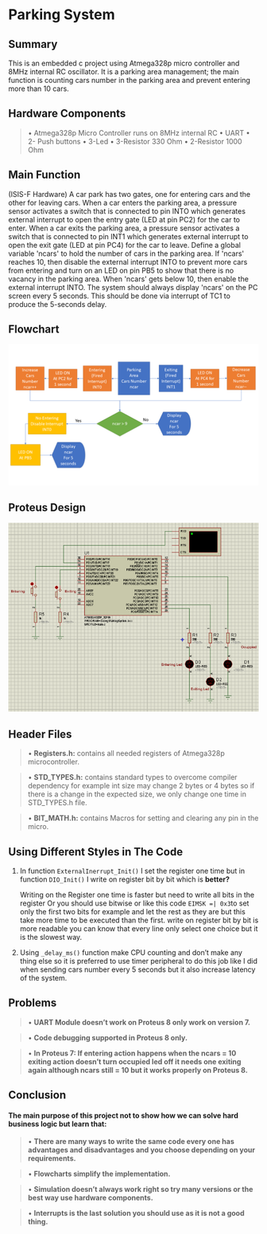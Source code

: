 # Parking System
## Summary 
This is an embedded c project using Atmega328p micro controller and 8MHz internal RC oscillator. It is a parking area management; the main function is counting cars number in the parking area and prevent entering more than 10 cars.

## Hardware Components
>•	Atmega328p Micro Controller runs on 8MHz internal RC
•	UART
•	2- Push buttons
•	3-Led 
•	3-Resistor 330 Ohm
•	2-Resistor 1000 Ohm

## Main Function
(ISIS-F Hardware) A car park has two gates, one for entering cars and the other for leaving cars. When a car enters the parking area, a pressure sensor activates a switch that is connected to pin INTO which generates external interrupt to open the entry gate (LED at pin PC2) for the car to enter. When a car exits the parking area, a pressure sensor activates a switch that is connected to pin INT1 which generates external interrupt to open the exit gate (LED at pin PC4) for the car to leave. 
Define a global variable 'ncars' to hold the number of cars in the parking area. If 'ncars' reaches 10, then disable the external interrupt INTO to prevent more cars from entering and turn on an LED on pin PB5 to show that there is no vacancy in the parking area. When 'ncars' gets 
below 10, then enable the external interrupt INTO. 
The system should always display 'ncars' on the PC screen every 5 seconds. This should be done via interrupt of TC1 to produce the 5-seconds delay.	

## Flowchart
![alt text](https://github.com/MohamedOsamaAhmed/Parking_System/blob/main/Parking%20System.png?raw=true)

## Proteus Design
![alt text](https://github.com/MohamedOsamaAhmed/Parking_System/blob/main/ProteusDesign.PNG?raw=true)
## Header Files

>•	**Registers.h:** contains all needed registers of Atmega328p microcontroller.

>•	**STD_TYPES.h:** contains standard types to overcome compiler dependency for example int size may     change 2 bytes or 4 bytes so if there is a change in the expected size,                       we only change one time in STD_TYPES.h file.

>•	**BIT_MATH.h:** contains Macros for setting and clearing any pin in the micro.

## Using Different Styles in The Code
1.	In function ` ExternalInerrupt_Init() ` I set the register one time but in function ` DIO_Init() ` I write on register bit by bit which is **better?**

    Writing on the  Register one time is faster but need to write all bits in the register
    Or 
    you should use bitwise or like this code ` EIMSK =| 0x3 `to set only the first two bits for example and let the rest as they are but this take more time to be executed than     the first.
    write on register bit by bit is more readable you can know that every line only select one choice but it is the slowest way.

2.	Using ` _delay_ms() ` function make CPU counting and don’t make any thing else so it is preferred to use timer peripheral to do this job like I did when sending cars number     every 5 seconds but it also increase latency of the system. 

## Problems
  > • 	**UART Module doesn’t work on Proteus 8 only work on version 7.** 
  
  > •	**Code debugging supported in Proteus 8 only.**
   
  > •	**In Proteus 7: If entering action happens when the ncars = 10 exiting action doesn’t turn       occupied led off it needs one exiting again although ncars still = 10 but it works             properly on Proteus 8.** 

## Conclusion
#### The main purpose of this project not to show how we can solve hard business logic but learn that:
   > •	**There are many ways to write the same code every one has advantages and disadvantages and you choose depending on your requirements.**
   
   > •	**Flowcharts simplify the implementation.**
   
   > •	**Simulation doesn’t always work right so try many versions or the best way use hardware components.** 
   
   > •	**Interrupts is the last solution you should use as it is not a good thing.**


